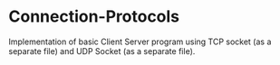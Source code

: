 # Connection-Protocols

Implementation of basic Client Server program using TCP socket (as a separate file) and UDP Socket (as a separate file).
